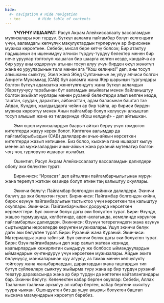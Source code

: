 ```yaml
---
hide:
  #- navigation # Hide navigation
  - toc        # Hide table of contents
---
```


&emsp;&emsp;**ҮЧҮНЧҮ ИШААРАТ:**  Расул Акрам Алейхиссалаату вассаламдын мужизалары көп түрдүү. Бүткүл ааламга пайгамбар болуп келгендиги үчүн, ааламдагы көпчүлүк макулуктардын түрлөрүнүн ар бирисинен мужиза көрсөткөн. Себеби, мисал бере кетчү болсок; Бир атактуу падышанын эң ишенимдүү элчиси түрдүү-түрдүү белектер менен бир нече уруулар топтолуп жашаган бир шаарга келген кезде, кандайча ар бир уруу аны өздөрүнүн атынан тосуп алуу үчүн бирден өкүл жөнөтүп жана өз урууларынын тили менен ага “Кош келиңиз!” деп, аны тосуп алышканы сыяктуу,  Эзел жана Эбед Султанынын эң улуу элчиси болгон Азирети Мухаммад (САВ) бул ааламга жана Жер шарынын тургундары болгон бүткүл адамзатка жөнөтүлгөндүгү жана бүткүл ааламдын Жаратуучусу тарабынан бүт ааламдын акыйкаты менен байланыштуу болгон акыйкат нурлары менен руханий белектерди алып келген кезде, таштан, суудан, дарактан, айбанаттан, адам баласынан баштап тээ Айдан, Күндөн, жылдыздарга чейин ар бир тайпа, ар бириси бирден мужиза көрсөтүү менен Анын пайгамбар болуп келүүсүн алкыштап тосуп алышып жана өз тилдеринде «Кош келдиң!» - деп айтышкан.

&emsp;&emsp;Эми ошол мужизалардын баарын айтып берүү үчүн томдогон китептерди жазуу керек болот. Көптөгөн аалымдар да пайгамбарыбыздын (САВ) далилдерин ачык-айкын көрсөткөн китептерди жазып кетишкен. Биз болсо, кыскача гана ишаарат кылуу менен ал мужизалардын ачык-айкын жана руханий мутеватир болгон чоң-чоң түрлөрүнө ишаарат кылабыз.

&emsp;&emsp;Ошентип, Расул Акрам Алейхиссалаату вассаламдын далилдери оболу эки бөлүктөн турат:

&emsp;&emsp;Биринчиси: “Ирхасат” деп айтылган пайгамбарчылыгынан мурун жана төрөлүп жаткан кезинде болуп өткөн таң калыштуу окуялары.

&emsp;&emsp;Экинчи бөлүгү: Пайгамбар болгондон кийинки далилдери. Экинчи бөлүгү да эки бөлүктөн турат. Биринчиси: Пайгамбар болгондон кийин, бирок өзүнүн пайгамбарлыгын тастыктоо үчүн көрсөткөн таң калыштуу окуялары. Экинчиси: Пайгамбарчылык доорунда көрсөткөн кереметтери. Бул экинчи бөлүк дагы эки бөлүктөн турат. Бири: Өзүндө, жашоо турмушунда, келбетинде, адеп-ахлагында, кемелинде көрүнгөн пайгамбарлык далилдери. Экинчиси: Өзүнүн тегерегиндеги жана өзүнүн сыртындагы нерселерде көрүнгөн мужизалары. Ушул экинчи бөлүк дагы эки бөлүктөн турат. Бири: Руханий жана Кураний. Экинчиси: Материалдык жана табигый. Бул экинчи бөлүк дагы эки бөлүктөн турат. Бири: Өзүн пайгамбармын деп жар салып жаткан кезинде, каапырлардын кежирлигин сындыруу же болбосо ыймандуулардын ыймандарын күчтөндүрүү үчүн көрсөткөн мужизалары. Айдын экиге бөлүнүүсү, манжаларынан суу агуусу, аз тамак менен көпчүлүктү тойгозуу жана жаныбарлардын, дарактардын жана таштардын тил бүтүп сүйлөөлөрү сыяктуу жыйырма түрү жана ар бир түрдүн руханий теватур даражасында жана ар бир түрдүн да көптөгөн кайталангандары бар. Экинчи бөлүгү: Келечектен кабар берген окуялар: Себеби, Аллах Тааланын таалими аркылуу ал кабар берген, кабар бергени сыяктуу туура чыккан. Ошондуктан биз да ушул акыркы бөлүктөн баштап кыскача мазмундарын көрсөтүп беребиз.